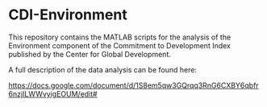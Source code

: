 # CDI-Environment
This repository contains the MATLAB scripts for the analysis of the Environment component of the Commitment to Development Index published by the Center for Global Development.

A full description of the data analysis can be found here:

https://docs.google.com/document/d/1S8em5qw3GQrqq3RnG6CXBY6qbfr6nzjILWWvyigEOUM/edit#
